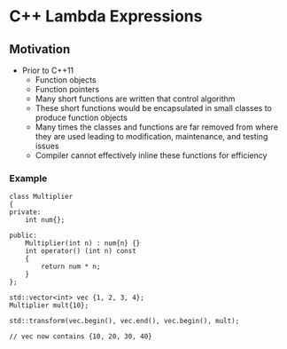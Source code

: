 # C++ Lambda Expressions
## Motivation
- Prior to C++11
    - Function objects
    - Function pointers
    - Many short functions are written that control algorithm
    - These short functions would be encapsulated in small classes to produce function objects
    - Many times the classes and functions are far removed from where they are used leading to modification, maintenance, and testing issues
    - Compiler cannot effectively inline these functions for efficiency
### Example
```
class Multiplier
{
private:
    int num{};

public:
    Multiplier(int n) : num{n} {}
    int operator() (int n) const
    {
        return num * n;
    }
};
```
```
std::vector<int> vec {1, 2, 3, 4};
Multiplier mult{10};

std::transform(vec.begin(), vec.end(), vec.begin(), mult);

// vec now contains {10, 20, 30, 40}

```